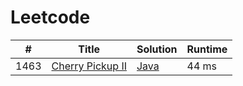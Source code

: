 # Leetcode

| # | Title | Solution | Runtime |
|---| ----- | -------- | ------- |
|1463|[ Cherry Pickup II](https://leetcode.com/problems/cherry-pickup-ii/)|[Java](./solutions/1463.%20Cherry%20Pickup%20II.java)|44 ms|

